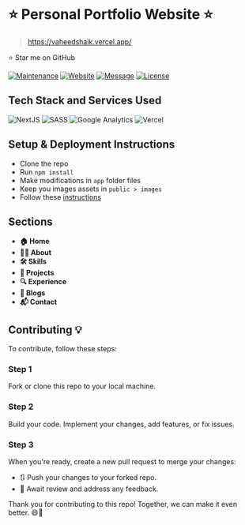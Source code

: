 # ⭐ Personal Portfolio Website ⭐
>
> <https://vaheedshaik.vercel.app/>

⭐ Star me on GitHub

[![Maintenance](https://img.shields.io/badge/maintained-yes-green.svg)](https://github.com/vaheedsk36/portfolio-website-nextjs/commits/main)
[![Website](https://img.shields.io/badge/website-up-yellow)](https://vaheedshaik.vercel.app/)
[![Message](https://img.shields.io/badge/LinkedIn-0077B5?style=flat&logo=linkedin&logoColor=white)](https://www.linkedin.com/in/sk36)
[![License](http://img.shields.io/:license-mit-blue.svg?style=flat&logo)](http://badges.mit-license.org)

## Tech Stack and Services Used

![NextJS](https://img.shields.io/badge/next%20js-000000?style=flat&logo=nextdotjs&logoColor=white)
![SASS](https://img.shields.io/badge/Sass-CC6699?style=flat&logo=sass&logoColor=white)
![Google Analytics](https://img.shields.io/badge/Google%20Analytics-E37400?style=flat&logo=google%20analytics&logoColor=white)
![Vercel](https://img.shields.io/badge/Vercel-000000?style=flat&logo=vercel&logoColor=white)

## Setup & Deployment Instructions

- Clone the repo
- Run `npm install`
- Make modifications in `app` folder files
- Keep you images assets in `public > images`
- Follow these [instructions](https://nextjs.org/learn/basics/deploying-nextjs-app/deploy)

## Sections

- **🏠 Home**
- **🙋‍♂️ About**
- **🛠️ Skills**
- **💼 Projects**
- **🔍 Experience**
- **📝 Blogs**
- **📬 Contact**

## Contributing 💡

To contribute, follow these steps:

### Step 1

Fork or clone this repo to your local machine.

### Step 2

Build your code. Implement your changes, add features, or fix issues.

### Step 3

When you're ready, create a new pull request to merge your changes:

- 🔃 Push your changes to your forked repo.
- 👀 Await review and address any feedback.

Thank you for contributing to this repo! Together, we can make it even better. 😄🚀
